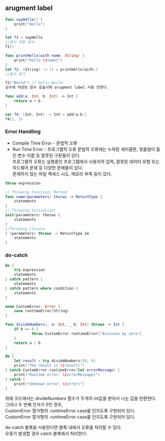 ## arugment label
```swift
func sayHello() {
    print("Hello")
}

let f1 = sayHello
//형식 추론 방식
f1()

func printHello(with name: String) {
    print("hello \(name)")
}
let f2: (String) -> () = printHello(with:)
//함수 표기

f2("World") // hello World
상수에 저장된 함수 호출시에 arugment label 사용 안한다.

func add(a: Int, b: Int) -> Int {
    return a + b
}

var f4: (Int, Int) -> Int = add(a:b:)
f4(1, 3)
```

### Error Handling
- Compile Time Error - 문법적 오류
- Run Time Error - 프로그램적 오류
문법적 오류에는 누락된 세미클론, 맞춤범이 틀린 변수 이름 등 잘못된 구문들이 있다.<br>
프로그램적 오류는 실행중인 프로그램에서 사용자의 입력, 잘못된 데이터 유형 또는 하드웨어 문제 등 다양한 문제들이 있다.<br>
존재하지 않는 파일 엑세스 시도, 메모리 부족 등이 있다.<br>

```swift
throw expression

// Throwing Function/ Method
func name(parameters) thorws -> ReturnType {
    statements
}
// Throwing Initializer
init(parameters) thorws {
    statements
}
//Throwing Closure
{ (parameters) throws -> ReturnType in
    statements
}
```

### do-catch
```swift
do {
    try expression
    statements
} catch pattern {
    statements
} catch pattern where condition {
    statements
}
```

```swift
enum CustomError: Error {
    case runtimeError(String)
}

func divideNumbers(_ a: Int, _ b: Int) throws -> Int {
    if b == 0 {
            throw CustomError.runtimeError("division by zero")
    }
    return a / b
}

do {
    let result = try divideNumbers(10, 0)
    print("The result is \(result)")
} catch CustomError.runtimeError(let errorMessage) {
    print("Runtime error: \(errorMessage)")
} catch {
    print("Unknown error: \(error)")
}
```
위에 코드에서는 divideNumbers 함수가 두개의 int값을 받아서 나눈 값을 반환한다.<br>
그러나 두 번째 인자가 0인 경우,<br>
CustomError 열거형의 .runtimeError case를 던지도록 구현되어 있다.<br>
CustomError 열거형의 .runtimeError case를 던지도록 구현되어 있다.<br>

do-catch 블록을 사용한다면 블록 내에서 오류를 처리할 수 있다.<br>
오류가 발생할 경우 catch 블록에서 처리한다.
